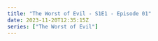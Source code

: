 ```yaml
---
title: "The Worst of Evil - S1E1 - Episode 01"
date: 2023-11-20T12:35:15Z
series: ["The Worst of Evil"]
---
```



<mux-player stream-type="on-demand"
  src="https://kp3d-my.sharepoint.com/personal/ryoo_kp3d_onmicrosoft_com/_layouts/15/download.aspx?share=EQktp9i9Pn9Iqzlh4W16TZgBcH0vr46x1YJH6p0rAjlFnw" prefer-playback="mse" controls>
  </mux-player>
  
  
  <script src="https://cdn.jsdelivr.net/npm/@mux/mux-player"></script>
  
 <script type="application/ld+json">
 {
  "@context": "https://schema.org/",
  "@type": "VideoObject",
  "name": "The Worst of Evil - S1E1 - Episode 01",
  "contentUrl": "https://stream.mux.com/IcHac4CAs00eZDhhD026ruzhDES2oCLDTzS9vK01KF7Gss.m3u8",
  "thumbnailUrl": "https://www.themoviedb.org/t/p/original/kXETwHWqdCAzyrCWloBpaq96oyh.jpg?width=314&fit_mode=preserve&time=25",
  "uploadDate": "2023-11-20T12:35:15Z",
}

</script>
